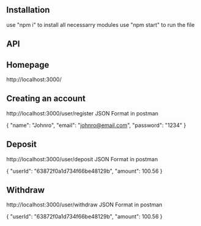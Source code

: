 ## Installation

use "npm i" to install all necessarry modules
use "npm start" to run the file

## API

## Homepage

http://localhost:3000/

## Creating an account

http://localhost:3000/user/register
JSON Format in postman

{
"name": "Johnro",
"email": "johnro@email.com",
"password": "1234"
}

## Deposit

http://localhost:3000/user/deposit
JSON Format in postman

{
"userId": "63872f0a1d734f66be48129b",
"amount": 100.56
}

## Withdraw

http://localhost:3000/user/withdraw
JSON Format in postman

{
"userId": "63872f0a1d734f66be48129b",
"amount": 100.56
}
